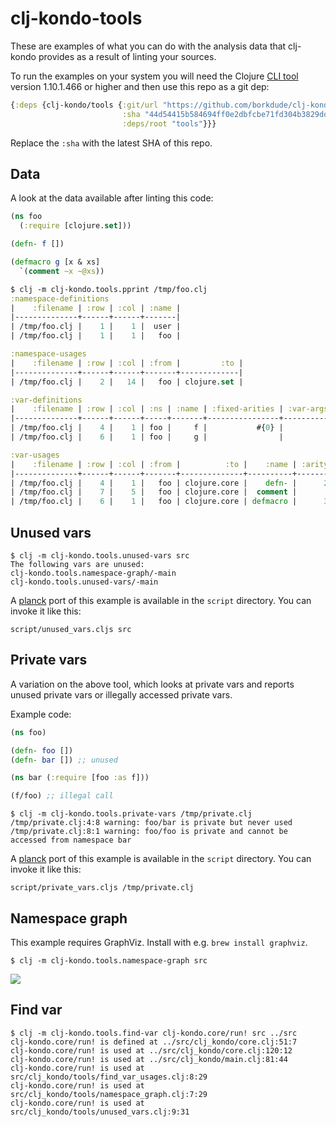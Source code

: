 # clj-kondo-tools

These are examples of what you can do with the analysis data that clj-kondo
provides as a result of linting your sources.

To run the examples on your system you will need the Clojure [CLI
tool](https://clojure.org/guides/getting_started) version 1.10.1.466 or higher
and then use this repo as a git dep:

``` clojure
{:deps {clj-kondo/tools {:git/url "https://github.com/borkdude/clj-kondo"
                         :sha "44d54415b584694ff0e2dbfcbe71fd304b3829dd"
                         :deps/root "tools"}}}
```

Replace the `:sha` with the latest SHA of this repo.

## Data

A look at the data available after linting this code:

``` clojure
(ns foo
  (:require [clojure.set]))

(defn- f [])

(defmacro g [x & xs]
  `(comment ~x ~@xs))
```

``` clojure
$ clj -m clj-kondo.tools.pprint /tmp/foo.clj
:namespace-definitions
|    :filename | :row | :col | :name |
|--------------+------+------+-------|
| /tmp/foo.clj |    1 |    1 |  user |
| /tmp/foo.clj |    1 |    1 |   foo |

:namespace-usages
|    :filename | :row | :col | :from |         :to |
|--------------+------+------+-------+-------------|
| /tmp/foo.clj |    2 |   14 |   foo | clojure.set |

:var-definitions
|    :filename | :row | :col | :ns | :name | :fixed-arities | :var-args-min-arity | :private | :macro |
|--------------+------+------+-----+-------+----------------+---------------------+----------+--------|
| /tmp/foo.clj |    4 |    1 | foo |     f |           #{0} |                     |     true |        |
| /tmp/foo.clj |    6 |    1 | foo |     g |                |                   1 |          |   true |

:var-usages
|    :filename | :row | :col | :from |          :to |    :name | :arity |
|--------------+------+------+-------+--------------+----------+--------|
| /tmp/foo.clj |    4 |    1 |   foo | clojure.core |    defn- |      2 |
| /tmp/foo.clj |    7 |    5 |   foo | clojure.core |  comment |        |
| /tmp/foo.clj |    6 |    1 |   foo | clojure.core | defmacro |      3 |
```

## Unused vars

``` shellsession
$ clj -m clj-kondo.tools.unused-vars src
The following vars are unused:
clj-kondo.tools.namespace-graph/-main
clj-kondo.tools.unused-vars/-main
```

A [planck](https://planck-repl.org) port of this example is available in the
`script` directory. You can invoke it like this:

``` shellsession
script/unused_vars.cljs src
```

## Private vars

A variation on the above tool, which looks at private vars and reports unused
private vars or illegally accessed private vars.

Example code:

``` clojure
(ns foo)

(defn- foo [])
(defn- bar []) ;; unused

(ns bar (:require [foo :as f]))

(f/foo) ;; illegal call
```

``` shellsession
$ clj -m clj-kondo.tools.private-vars /tmp/private.clj
/tmp/private.clj:4:8 warning: foo/bar is private but never used
/tmp/private.clj:8:1 warning: foo/foo is private and cannot be accessed from namespace bar
```

A [planck](https://planck-repl.org) port of this example is available in the
`script` directory. You can invoke it like this:

``` shellsession
script/private_vars.cljs /tmp/private.clj
```

## Namespace graph

This example requires GraphViz. Install with e.g. `brew install graphviz`.

``` shellsession
$ clj -m clj-kondo.tools.namespace-graph src
```

<img src="assets/namespace-graph.png">

## Find var

``` shellsession
$ clj -m clj-kondo.tools.find-var clj-kondo.core/run! src ../src
clj-kondo.core/run! is defined at ../src/clj_kondo/core.clj:51:7
clj-kondo.core/run! is used at ../src/clj_kondo/core.clj:120:12
clj-kondo.core/run! is used at ../src/clj_kondo/main.clj:81:44
clj-kondo.core/run! is used at src/clj_kondo/tools/find_var_usages.clj:8:29
clj-kondo.core/run! is used at src/clj_kondo/tools/namespace_graph.clj:7:29
clj-kondo.core/run! is used at src/clj_kondo/tools/unused_vars.clj:9:31
```
